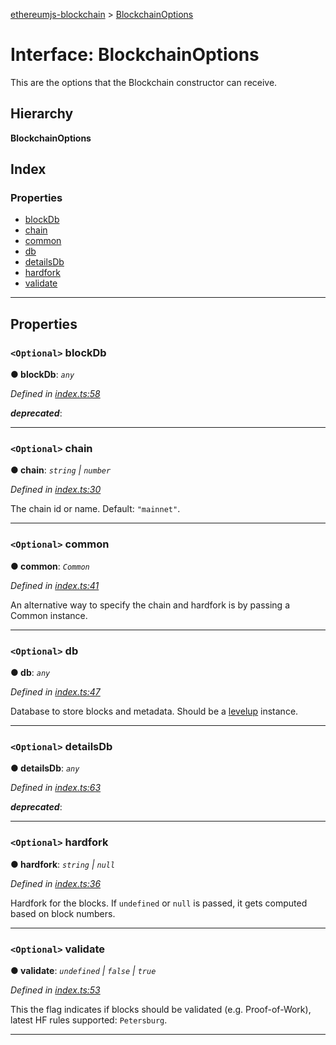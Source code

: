 [ethereumjs-blockchain](../README.md) > [BlockchainOptions](../interfaces/blockchainoptions.md)

# Interface: BlockchainOptions

This are the options that the Blockchain constructor can receive.

## Hierarchy

**BlockchainOptions**

## Index

### Properties

- [blockDb](blockchainoptions.md#blockdb)
- [chain](blockchainoptions.md#chain)
- [common](blockchainoptions.md#common)
- [db](blockchainoptions.md#db)
- [detailsDb](blockchainoptions.md#detailsdb)
- [hardfork](blockchainoptions.md#hardfork)
- [validate](blockchainoptions.md#validate)

---

## Properties

<a id="blockdb"></a>

### `<Optional>` blockDb

**● blockDb**: _`any`_

_Defined in [index.ts:58](https://github.com/ethereumjs/ethereumjs-blockchain/blob/f54802f/src/index.ts#L58)_

_**deprecated**_:

---

<a id="chain"></a>

### `<Optional>` chain

**● chain**: _`string` \| `number`_

_Defined in [index.ts:30](https://github.com/ethereumjs/ethereumjs-blockchain/blob/f54802f/src/index.ts#L30)_

The chain id or name. Default: `"mainnet"`.

---

<a id="common"></a>

### `<Optional>` common

**● common**: _`Common`_

_Defined in [index.ts:41](https://github.com/ethereumjs/ethereumjs-blockchain/blob/f54802f/src/index.ts#L41)_

An alternative way to specify the chain and hardfork is by passing a Common instance.

---

<a id="db"></a>

### `<Optional>` db

**● db**: _`any`_

_Defined in [index.ts:47](https://github.com/ethereumjs/ethereumjs-blockchain/blob/f54802f/src/index.ts#L47)_

Database to store blocks and metadata. Should be a [levelup](https://github.com/rvagg/node-levelup) instance.

---

<a id="detailsdb"></a>

### `<Optional>` detailsDb

**● detailsDb**: _`any`_

_Defined in [index.ts:63](https://github.com/ethereumjs/ethereumjs-blockchain/blob/f54802f/src/index.ts#L63)_

_**deprecated**_:

---

<a id="hardfork"></a>

### `<Optional>` hardfork

**● hardfork**: _`string` \| `null`_

_Defined in [index.ts:36](https://github.com/ethereumjs/ethereumjs-blockchain/blob/f54802f/src/index.ts#L36)_

Hardfork for the blocks. If `undefined` or `null` is passed, it gets computed based on block numbers.

---

<a id="validate"></a>

### `<Optional>` validate

**● validate**: _`undefined` \| `false` \| `true`_

_Defined in [index.ts:53](https://github.com/ethereumjs/ethereumjs-blockchain/blob/f54802f/src/index.ts#L53)_

This the flag indicates if blocks should be validated (e.g. Proof-of-Work), latest HF rules supported: `Petersburg`.

---
